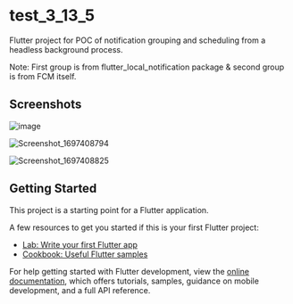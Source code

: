# test_3_13_5

Flutter project for POC of notification grouping and scheduling from a headless background process.

Note: First group is from flutter_local_notification package & second group is from FCM itself.

## Screenshots
![image](https://github.com/alokrpt/notification_poc/assets/54850416/0a612a9b-93ee-419a-9d7a-3e8189291b29)

![Screenshot_1697408794](https://github.com/alokrpt/notification_poc/assets/54850416/3b9ece46-d6ff-4b9e-bbc3-7afaa8f451a8)

![Screenshot_1697408825](https://github.com/alokrpt/notification_poc/assets/54850416/b121b345-76d3-4ff3-8238-0709d3c7be76)

## Getting Started

This project is a starting point for a Flutter application.

A few resources to get you started if this is your first Flutter project:

- [Lab: Write your first Flutter app](https://docs.flutter.dev/get-started/codelab)
- [Cookbook: Useful Flutter samples](https://docs.flutter.dev/cookbook)

For help getting started with Flutter development, view the
[online documentation](https://docs.flutter.dev/), which offers tutorials,
samples, guidance on mobile development, and a full API reference.
